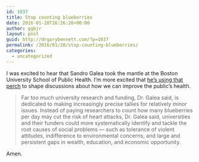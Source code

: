 ```yaml
---
id: 1037
title: Stop counting blueberries
date: 2016-01-28T16:26:28+00:00
author: ggbjr
layout: post
guid: http://drgarybennett.com/?p=1037
permalink: /2016/01/28/stop-counting-blueberries/
categories:
  - uncategorized
---
```

I was excited to hear that Sandro Galea took the mantle at the Boston University School of Public Health. I&#8217;m more excited that [he&#8217;s using that perch](http://chronicle.com.proxy.lib.duke.edu/article/How-Fresh-Funding-Structures/235037#sthash.kbski0uH.dpuf) to shape discussions about how we can improve the public&#8217;s health. 

> Far too much university research and funding, Dr. Galea said, is dedicated to making increasingly precise tallies for relatively minor issues. Instead of paying researchers to count how many blueberries per day may cut the risk of heart attacks, Dr. Galea said, universities and their funders could more systematically identify and tackle the root causes of social problems — such as tolerance of violent attitudes, indifference to environmental concerns, and large and persistent gaps in wealth, education, and economic opportunity. 

Amen.